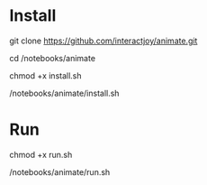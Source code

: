 # Install

git clone https://github.com/interactjoy/animate.git

cd /notebooks/animate

chmod +x install.sh

/notebooks/animate/install.sh

# Run

chmod +x run.sh

/notebooks/animate/run.sh

